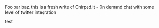 Foo bar baz, this is a fresh write of Chirped.it - On demand chat with some level of twitter integration

test